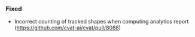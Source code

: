 ### Fixed

- Incorrect counting of tracked shapes when computing analytics report
  (<https://github.com/cvat-ai/cvat/pull/8088>)
